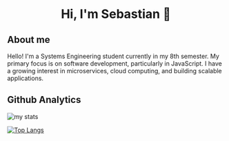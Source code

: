 <div align="center">
  <h1 align="center"> Hi, I'm Sebastian 👋 </h1>
</div>

## About me

Hello! I'm a Systems Engineering student currently in my 8th semester. My primary focus is on software development, particularly in JavaScript. I have a growing interest in microservices, cloud computing, and building scalable applications.

## Github Analytics

<img alt="my stats" src="https://github-readme-stats.vercel.app/api?username=Retrofiyer"/>

[![Top Langs](https://github-readme-stats.vercel.app/api/top-langs/?username=Retrofiyer&layout=compact)](https://github.com/Retrofiyer/github-readme-stats&layout=compact)
